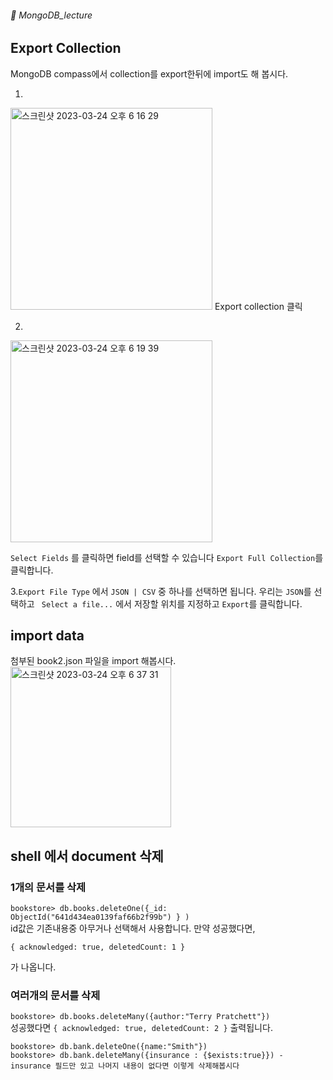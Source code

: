 ###### :cactus:  MongoDB_lecture

## Export Collection   
MongoDB compass에서 collection를 export한뒤에 import도 해 봅시다. 

1. 
<img width="323" alt="스크린샷 2023-03-24 오후 6 16 29" src="https://user-images.githubusercontent.com/48478079/227476954-306ba41d-0380-4fa6-8acf-1f4cb957f911.png">     
Export collection 클릭  

2.     
<img width="323" alt="스크린샷 2023-03-24 오후 6 19 39" src="https://user-images.githubusercontent.com/48478079/227477576-90cbe789-66e2-4941-bd09-3d864a2a266d.png">    

``` Select Fields ``` 를 클릭하면 field를 선택할 수 있습니다 ``` Export Full Collection ```를 클릭합니다.   

3.``` Export File Type ``` 에서 ``` JSON | CSV ``` 중 하나를 선택하면 됩니다. 우리는 ```JSON```를 선택하고 ``` Select a file...```  에서 저장할 위치를 지정하고 ``` Export ```를 클릭합니다. 

## import data  
첨부된 book2.json 파일을 import 해봅시다.   
<img width="257" alt="스크린샷 2023-03-24 오후 6 37 31" src="https://user-images.githubusercontent.com/48478079/227482842-66c0120f-dc17-4eea-a623-e383fda0e327.png">

## shell 에서 document 삭제
### 1개의 문서를 삭제 
``` bookstore> db.books.deleteOne({_id: ObjectId("641d434ea0139faf66b2f99b") } ) ```    
id값은 기존내용중 아무거나 선택해서 사용합니다. 
만약 성공했다면, 
``` 
{ acknowledged: true, deletedCount: 1 }
``` 
가 나옵니다. 

### 여러개의 문서를 삭제
``` bookstore> db.books.deleteMany({author:"Terry Pratchett"}) ```  
성공했다면 
``` { acknowledged: true, deletedCount: 2 } ``` 출력됩니다.  

```
bookstore> db.bank.deleteOne({name:"Smith"})
bookstore> db.bank.deleteMany({insurance : {$exists:true}}) - insurance 필드만 있고 나머지 내용이 없다면 이렇게 삭제해봅시다 
```
